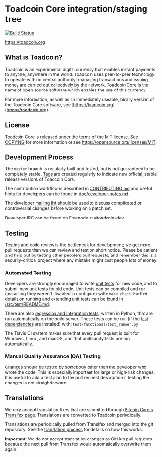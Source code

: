 Toadcoin Core integration/staging tree
=====================================

[![Build Status](https://travis-ci.org/toadcoin-project/toadcoin.svg?branch=master)](https://travis-ci.org/toadcoin-project/toadcoin)

https://toadcoin.org

What is Toadcoin?
----------------

Toadcoin is an experimental digital currency that enables instant payments to
anyone, anywhere in the world. Toadcoin uses peer-to-peer technology to operate
with no central authority: managing transactions and issuing money are carried
out collectively by the network. Toadcoin Core is the name of open source
software which enables the use of this currency.

For more information, as well as an immediately useable, binary version of
the Toadcoin Core software, see [https://toadcoin.org](https://toadcoin.org).

License
-------

Toadcoin Core is released under the terms of the MIT license. See [COPYING](COPYING) for more
information or see https://opensource.org/licenses/MIT.

Development Process
-------------------

The `master` branch is regularly built and tested, but is not guaranteed to be
completely stable. [Tags](https://github.com/toadcoin-project/toadcoin/tags) are created
regularly to indicate new official, stable release versions of Toadcoin Core.

The contribution workflow is described in [CONTRIBUTING.md](CONTRIBUTING.md)
and useful hints for developers can be found in [doc/developer-notes.md](doc/developer-notes.md).

The developer [mailing list](https://groups.google.com/forum/#!forum/toadcoin-dev)
should be used to discuss complicated or controversial changes before working
on a patch set.

Developer IRC can be found on Freenode at #toadcoin-dev.

Testing
-------

Testing and code review is the bottleneck for development; we get more pull
requests than we can review and test on short notice. Please be patient and help out by testing
other people's pull requests, and remember this is a security-critical project where any mistake might cost people
lots of money.

### Automated Testing

Developers are strongly encouraged to write [unit tests](src/test/README.md) for new code, and to
submit new unit tests for old code. Unit tests can be compiled and run
(assuming they weren't disabled in configure) with: `make check`. Further details on running
and extending unit tests can be found in [/src/test/README.md](/src/test/README.md).

There are also [regression and integration tests](/test), written
in Python, that are run automatically on the build server.
These tests can be run (if the [test dependencies](/test) are installed) with: `test/functional/test_runner.py`

The Travis CI system makes sure that every pull request is built for Windows, Linux, and macOS, and that unit/sanity tests are run automatically.

### Manual Quality Assurance (QA) Testing

Changes should be tested by somebody other than the developer who wrote the
code. This is especially important for large or high-risk changes. It is useful
to add a test plan to the pull request description if testing the changes is
not straightforward.

Translations
------------

We only accept translation fixes that are submitted through [Bitcoin Core's Transifex page](https://www.transifex.com/projects/p/bitcoin/).
Translations are converted to Toadcoin periodically.

Translations are periodically pulled from Transifex and merged into the git repository. See the
[translation process](doc/translation_process.md) for details on how this works.

**Important**: We do not accept translation changes as GitHub pull requests because the next
pull from Transifex would automatically overwrite them again.
